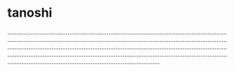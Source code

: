 # tanoshi

......................................................................................................................................................................................................................................................................................................................................................................................................................................................................................................................................................................................................